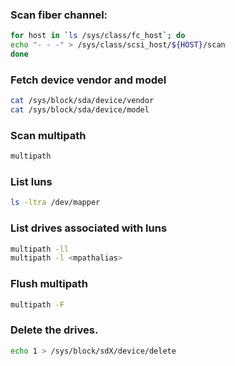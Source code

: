 ### Scan fiber channel:
```bash
for host in `ls /sys/class/fc_host`; do
echo "- - -" > /sys/class/scsi_host/${HOST}/scan
done
```

### Fetch device vendor and model
```bash
cat /sys/block/sda/device/vendor
cat /sys/block/sda/device/model
``` 

### Scan multipath
```bash
multipath
```

### List luns
```bash
ls -ltra /dev/mapper
```

### List drives associated with luns
```bash
multipath -ll
multipath -l <mpathalias>
```

### Flush multipath
```bash
multipath -F
```

### Delete the drives.
```bash
echo 1 > /sys/block/sdX/device/delete  
```